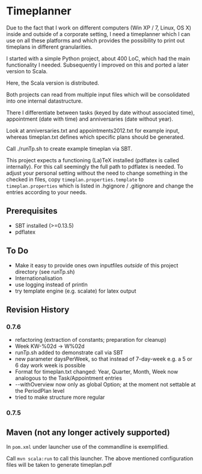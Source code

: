 # Timeplanner


Due to the fact that I work on different computers (Win XP / 7, Linux, OS X) inside and outside of a corporate setting,
I need a timeplanner which I can use on all these platforms and which provides the possibility to print out timeplans in different granularities.

I started with a simple Python project, about 400 LoC, which had the main functionality I needed.
Subsequently I improved on this and ported a later version to Scala.

Here, the Scala version is distributed.

Both projects can read from multiple input files which will be consolidated into one internal datastructure.

There I differentiate between tasks (keyed by date without associated time), appointment (date with time) and anniversaries (date without year).


Look at anniversaries.txt and appointments2012.txt for example input, whereas timeplan.txt defines which specific plans should be generated.

Call ./runTp.sh to create example timeplan via SBT.

This project expects a functioning (La)TeX installed (pdflatex is called internally).
For this call seemingly the full path to pdflatex is needed. To adjust your personal setting without the need to
change something in the checked in files, copy `timeplan.properties.template` to `timeplan.properties` which is listed in .hgignore / .gitignore and change the entries
according to your needs.


## Prerequisites

- SBT installed (>=0.13.5)
- pdflatex


## To Do

- Make it easy to provide ones own inputfiles *outside* of this project directory
  (see runTp.sh)
- Internationalisation
- use logging instead of println
- try template engine (e.g. scalate) for latex output


## Revision History

### 0.7.6
 - refactoring (extraction of constants; preparation for cleanup)
 - Week KW-%02d -> W%02d
 - runTp.sh added to demonstrate call via SBT
 - new parameter daysPerWeek, so that instead of 7-day-week e.g. a 5 or 6 day work week is possible
 - Format for timeplan.txt changed: Year, Quarter, Month, Week now analogous to the Task/Appointment entries
 - --withOverview now only as global Option; at the moment not settable at the PeriodPlan level
 - tried to make structure more regular


### 0.7.5


## Maven (not any longer actively supported)

In `pom.xml` under launcher use of the commandline is exemplified.

Call `mvn scala:run` to call this launcher. The above mentioned configuration files will be taken to generate timeplan.pdf
